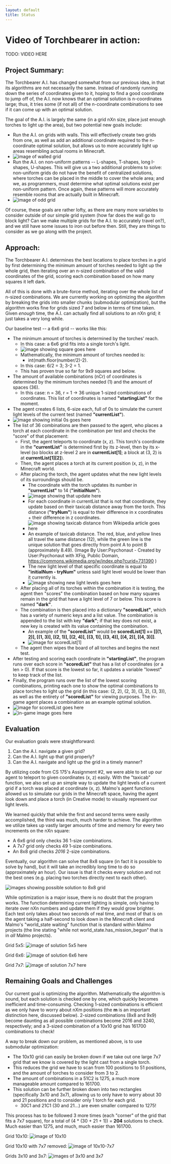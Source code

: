 ```yaml
---
layout: default
title: Status
---
```


# Video of Torchbearer in action:

TODO: VIDEO HERE

## Project Summary:

The Torchbearer A.I. has changed somewhat from our previous idea, in that its algorithms are not necessarily the same. Instead of randomly running down the series of coordinates given to it, hoping to find a good coordinate to jump off of, the A.I. now knows that an optimal solution is n-coordinates large; thus, it tries some (if not all) of the n-coordinate combinations to see if it can come up with an optimal solution.

The goal of the A.I. is largely the same (in a grid nXn size, place just enough torches to light up the area), but two potential new goals include:
- Run the A.I. on grids with walls. This will effectively create two grids from one, as well as add an additional coordinate required to the n-coordinate optimal solution, but allows us to more accurately light up areas resembling actual rooms in Minecraft.
- ![image of walled grid](url)
- Run the A.I. on non-uniform patterns -- L-shapes, T-shapes, long I-shapes, U-shapes. This will give us a two additional problems to solve: non-uniform grids do not have the benefit of centralized solutions, where torches can be placed in the middle to cover the whole area; and we, as programmers, must determine what optimal solutions exist per non-uniform pattern. Once again, these patterns will more accurately resemble rooms that are actually built in Minecraft.
- ![image of odd grid](url)

Of course, these goals are rather lofty, as there are many more variables to consider outside of our simple grid system (how far does the wall go to block light? Can we make multiple grids for the A.I. to accurately travel on?), and we still have some issues to iron out before then. Still, they are things to consider as we go along with the project.

## Approach:

The Torchbearer A.I. determines the best locations to place torches in a grid by first determining the minimum amount of torches needed to light up the whole grid, then iterating over an n-sized combination of the valid coordinates of the grid, scoring each combination based on how many squares it left dark.

All of this is done with a brute-force method, iterating over the whole list of n-sized combinations. We are currently working on optimizing the algorithm by breaking the grids into smaller chunks (submodular optimization), but the algorithm works fine for grids sized 7 and below in terms of time taken. Given *enough* time, the A.I. can actually find all solutions to an nXn grid; it just takes a very long while.

Our baseline test -- a 6x6 grid -- works like this:
- The minimum amount of torches is determined by the torches' reach.
  - In this case: a 6x6 grid fits into a single torch's light.
  - ![image showing square goes here](url)
  - Mathematically, the minimum amount of torches needed is: 
    - int(math.floor(number/2)-2). 
  - In this case: 6/2 = 3; 3-2 = 1.
  - This has proven true so far for 9x9 squares and below.
- The amount of available combinations (nCr) of coordinates is determined by the minimum torches needed (1) and the amount of spaces (36).
  - In this case: n = 36, r = 1 -> 36 unique 1-sized combinations of coordinates. This list of coordinates is named **"startingList"** for the moment.
- The agent creates 6 lists, 6-size each, full of 0s to simulate the current light levels of the current test (named **"currentList"**).
- ![image showing initial 0s goes here](url)
- The list of 36 combinations are then passed to the agent, who places a torch at each coordinate in the combination per test and checks the "score" of that placement:
  - First, the agent teleports to coordinate (x, z). This torch's coordinate in the **"currentList"** is determined first by its z-level, then by its x-level (so blocks at z-level 2 are in **currentList[1]**; a block at (3, 2) is at **currentList[1][2]**).
  - Then, the agent places a torch at its current position (x, z), in the Minecraft world.
  - After placing the torch, the agent updates what the new light levels of its surroundings should be.
    - The coordinate with the torch updates its number in **"currentList"** to 14 (**"initialNum"**).
    - ![image showing that update here](url)
    - For each coordinate in currentList that is not that coordinate, they update based on their taxicab distance away from the torch. This distance (**"tryNum"**) is equal to their difference in x coordinates + their difference in z coordinates.
    - ![image showing taxicab distance from Wikipedia article goes here](https://upload.wikimedia.org/wikipedia/commons/0/08/Manhattan_distance.svg)
    - An example of taxicab distance. The red, blue, and yellow lines all travel the same distance (12), while the green line is the unique solution that goes directly from point A to point B (approximately 8.49). (Image By User:Psychonaut - Created by User:Psychonaut with XFig, Public Domain, https://commons.wikimedia.org/w/index.php?curid=731390 )
    - The new light level of that specific coordinate is equal to **"initialNum - tryNum"** unless said light level would be lower than it currently is.
    - ![image showing new light levels goes here](url)
  - After placing all of its torches within the combination it is testing, the agent then "scores" the combination based on how many squares remain in the grid that have a light level of 7 or below. This score is named **"dark"**.
  - The combination is then placed into a dictionary **"scoredList"**, which has a variety of numeric keys and a list value. The combination is appended to the list with key **"dark"**; if that key does not exist, a new key is created with its value containing the combination.
    - An example of the **"scoredList"** would be **scoredList[1] == [[(1, 2)], [(1, 3)], [(2, 1)], [(2, 4)], [(3, 1)], [(3, 4)], [(4, 2)], [(4, 3)]]**.
    - ![image for scoredList[1]](url)
  - The agent then wipes the board of all torches and begins the next test.
- After testing and scoring each coordinate in **"startingList"**, the program runs over each score in **"scoredList"** that has a list of coordinates (or a len > 0). If that score is the lowest so far, it updates a variable "lowest" to keep track of the list.
- Finally, the program runs over the list of the lowest scoring combinations, printing each one to show the optimal combinations to place torches to light up the grid (in this case: (2, 2), (2, 3), (3, 2), (3, 3)), as well as the entirety of **"scoredList"** for viewing purposes. The in-game agent places a combination as an example optimal solution.
- ![image for scoredList goes here](url)
- ![in-game image goes here](url)

## Evaluation

Our evaluation goals were straightforward:
1. Can the A.I. navigate a given grid?
2. Can the A.I. light up that grid properly?
3. Can the A.I. navigate and light up the grid in a timely manner?

By utilizing code from CS 175's Assignment #2, we were able to set up our agent to teleport to given coordinates (x, z) easily. With the "taxicab" function, we also set up an simple way to update the light levels of a current grid if a torch was placed at coordinate (x, z). Malmo's agent functions allowed us to simulate our grids in the Minecraft space, having the agent look down and place a torch (in Creative mode) to visually represent our light levels.

We learned quickly that while the first and second terms were easily accomplished, the third was much, much harder to achieve. The algorithm we utilize takes up vastly larger amounts of time and memory for every two increments on the nXn square:
- A 6x6 grid only checks 36 1-size combinations.
- A 7x7 grid only checks 49 1-size combinations.
- An 8x8 grid checks *2016* 2-size combinations.

Eventually, our algorithm can solve that 8x8 square (in fact it is possible to solve by hand), but it will take an incredibly long time to do so (approximately an hour). Our issue is that it checks every solution and not the best ones (e.g. placing two torches directly next to each other).

![images showing possible solution to 8x8 grid](url)

While optimization is a major issue, there is no doubt that the program works. The function determining current lighting is simple, only having to iterate over nXn numbers and update them if they would grow brighter. Each test only takes about two seconds of real time, and most of that is on the agent taking a half-second to look down in the Minecraft client and Malmo's "world_state waiting" function that is standard within Malmo projects (the line stating "while not world_state.has_mission_begun" that is in *all* Malmo projects).

Grid 5x5:
![image of solution 5x5 here](url)

Grid 6x6:
![image of solution 6x6 here](url)

Grid 7x7:
![image of solution 7x7 here](url)

## Remaining Goals and Challenges

Our current goal is optimizing the algorithm. Mathematically the algorithm is sound, but each solution is checked one by one, which quickly becomes inefficient and time-consuming. Checking 1-sized combinations is efficient as we only have to worry about nXm positions (the **m** is an important distinction here, discussed below). 2-sized combinations (8x8 and 9x9) become daunting as all possible combinations become 2016 and 3240, respectively; and a 3-sized combination of a 10x10 grid has 161700 combinations to check!

A way to break down our problem, as mentioned above, is to use submodular optimization:
- The 10x10 grid can easily be broken down if we take out one large 7x7 grid that we know is covered by the light cast from a single torch. 
- This reduces the grid we have to scan from 100 positions to 51 positions, and the amount of torches to consider from 3 to 2. 
- The amount of combinations in a 51C2 is 1275, a much more manageable amount compared to 161700. 
- This solution can be further broken down into two rectangles (specifically 3x10 and 3x7), allowing us to only have to worry about 30 and 21 positions and to consider only 1 torch for each grid. 
  - 30C1 and 21C1 (30 and 21...) are even smaller compared to 1275!

This process has to be followed 3 more times (each "corner" of the grid that fits a 7x7 square), for a total of (4 * (30 + 21 + 1)) = **204** solutions to check. Much easier than 1275, and much, much easier than 161700.

Grid 10x10:
![image of 10x10](url)

Grid 10x10 with 7x7 removed:
![image of 10x10-7x7](url)

Grids 3x10 and 3x7:
![images of 3x10 and 3x7](url)
